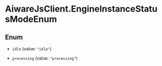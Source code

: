 # AiwareJsClient.EngineInstanceStatusModeEnum

## Enum


* `idle` (value: `"idle"`)

* `processing` (value: `"processing"`)


